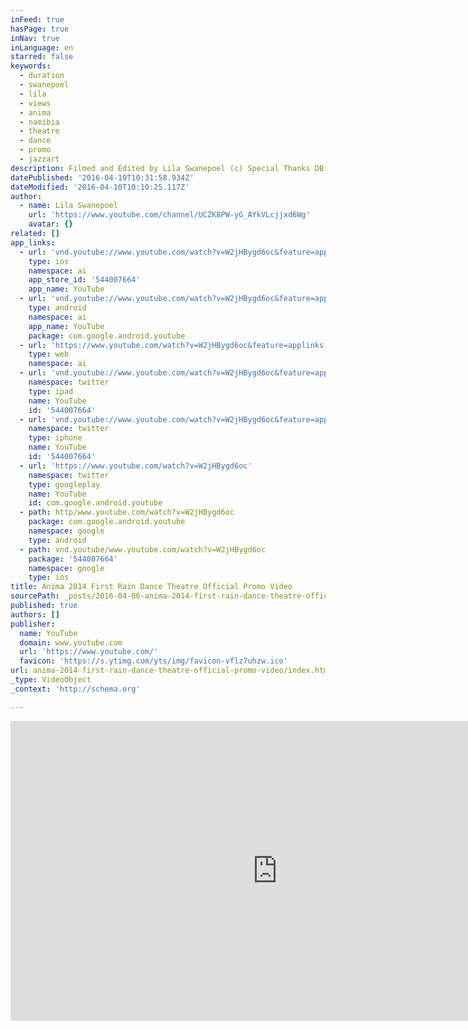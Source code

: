 ```yaml
---
inFeed: true
hasPage: true
inNav: true
inLanguage: en
starred: false
keywords:
  - duration
  - swanepoel
  - lila
  - views
  - anima
  - namibia
  - theatre
  - dance
  - promo
  - jazzart
description: Filmed and Edited by Lila Swanepoel (c) Special Thanks DB Audio Namibia
datePublished: '2016-04-10T10:31:58.934Z'
dateModified: '2016-04-10T10:10:25.117Z'
author:
  - name: Lila Swanepoel
    url: 'https://www.youtube.com/channel/UCZK8PW-yG_AYkVLcjjxd6Wg'
    avatar: {}
related: []
app_links:
  - url: 'vnd.youtube://www.youtube.com/watch?v=W2jHBygd6oc&feature=applinks'
    type: ios
    namespace: ai
    app_store_id: '544007664'
    app_name: YouTube
  - url: 'vnd.youtube://www.youtube.com/watch?v=W2jHBygd6oc&feature=applinks'
    type: android
    namespace: ai
    app_name: YouTube
    package: com.google.android.youtube
  - url: 'https://www.youtube.com/watch?v=W2jHBygd6oc&feature=applinks'
    type: web
    namespace: ai
  - url: 'vnd.youtube://www.youtube.com/watch?v=W2jHBygd6oc&feature=applinks'
    namespace: twitter
    type: ipad
    name: YouTube
    id: '544007664'
  - url: 'vnd.youtube://www.youtube.com/watch?v=W2jHBygd6oc&feature=applinks'
    namespace: twitter
    type: iphone
    name: YouTube
    id: '544007664'
  - url: 'https://www.youtube.com/watch?v=W2jHBygd6oc'
    namespace: twitter
    type: googleplay
    name: YouTube
    id: com.google.android.youtube
  - path: http/www.youtube.com/watch?v=W2jHBygd6oc
    package: com.google.android.youtube
    namespace: google
    type: android
  - path: vnd.youtube/www.youtube.com/watch?v=W2jHBygd6oc
    package: '544007664'
    namespace: google
    type: ios
title: Anima 2014 First Rain Dance Theatre Official Promo Video
sourcePath: _posts/2016-04-06-anima-2014-first-rain-dance-theatre-official-promo-video.md
published: true
authors: []
publisher:
  name: YouTube
  domain: www.youtube.com
  url: 'https://www.youtube.com/'
  favicon: 'https://s.ytimg.com/yts/img/favicon-vflz7uhzw.ico'
url: anima-2014-first-rain-dance-theatre-official-promo-video/index.html
_type: VideoObject
_context: 'http://schema.org'

---
```

<iframe src="https://cdn.embedly.com/widgets/media.html?src=https%3A%2F%2Fwww.youtube.com%2Fembed%2FW2jHBygd6oc%3Ffeature%3Doembed&amp;url=https%3A%2F%2Fwww.youtube.com%2Fwatch%3Fv%3DW2jHBygd6oc&amp;image=https%3A%2F%2Fi.ytimg.com%2Fvi%2FW2jHBygd6oc%2Fhqdefault.jpg&amp;key=b7d04c9b404c499eba89ee7072e1c4f7&amp;type=text%2Fhtml&amp;schema=youtube" width="854" height="480" scrolling="no" frameborder="0" allowfullscreen="allowfullscreen" style=""></iframe>